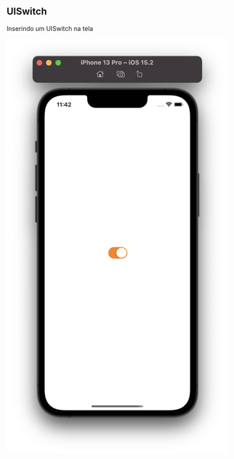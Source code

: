 ## UISwitch
Inserindo um UISwitch na tela
<p align="center">
  <img src="./assets-github/1.png" tittle="Application">
</p>
